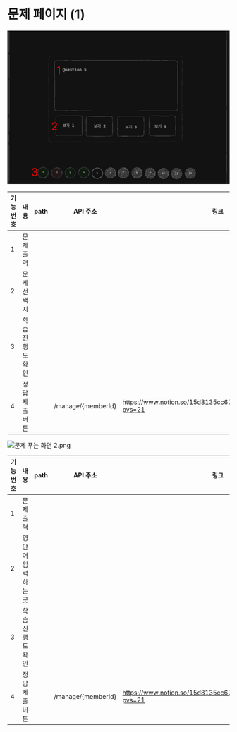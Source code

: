 # 문제 페이지 (1)

![문제 푸는 화면.png](%E1%84%86%E1%85%AE%E1%86%AB%E1%84%8C%E1%85%A6%20%E1%84%91%E1%85%A6%E1%84%8B%E1%85%B5%E1%84%8C%E1%85%B5%20(1)%204dcbede1f0494636a46939924225351f/%25EB%25AC%25B8%25EC%25A0%259C_%25ED%2591%25B8%25EB%258A%2594_%25ED%2599%2594%25EB%25A9%25B4.png)

| 기능번호 | 내용 | path | API 주소 | 링크 |
| --- | --- | --- | --- | --- |
| 1 | 문제 출력 |  |  |  |
| 2 | 문제 선택지 |  |  |  |
| 3 | 학습 진행도 확인 |  |  |  |
| 4 | 정답 제출 버튼 |  | /manage/{memberId} | https://www.notion.so/15d8135cc67646a196dbf5dbfbc2c2d0?pvs=21 |

![문제 푸는 화면 2.png](%E1%84%86%E1%85%AE%E1%86%AB%E1%84%8C%E1%85%A6%20%E1%84%91%E1%85%A6%E1%84%8B%E1%85%B5%E1%84%8C%E1%85%B5%20(1)%204dcbede1f0494636a46939924225351f/%25EB%25AC%25B8%25EC%25A0%259C_%25ED%2591%25B8%25EB%258A%2594_%25ED%2599%2594%25EB%25A9%25B4_2.png)

| 기능번호 | 내용 | path | API 주소 | 링크 |
| --- | --- | --- | --- | --- |
| 1 | 문제 출력 |  |  |  |
| 2 | 영단어 입력하는 곳 |  |  |  |
| 3 | 학습 진행도 확인 |  |  |  |
| 4 | 정답 제출 버튼 |  | /manage/{memberId} | https://www.notion.so/15d8135cc67646a196dbf5dbfbc2c2d0?pvs=21 |